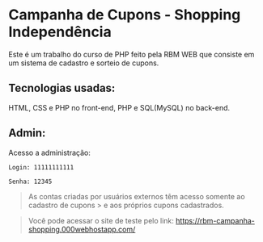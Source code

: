 # Campanha de Cupons - Shopping Independência

Este é um trabalho do curso de PHP feito pela RBM WEB que consiste em um sistema de cadastro e sorteio de cupons.

## Tecnologias usadas:

HTML, CSS e PHP no front-end, PHP e SQL(MySQL) no back-end.

## Admin:

Acesso a administração:

```
Login: 11111111111

Senha: 12345

```

> As contas criadas por usuários externos têm acesso somente ao cadastro de cupons > e aos próprios cupons cadastrados.

> Você pode acessar o site de teste pelo link: https://rbm-campanha-shopping.000webhostapp.com/
